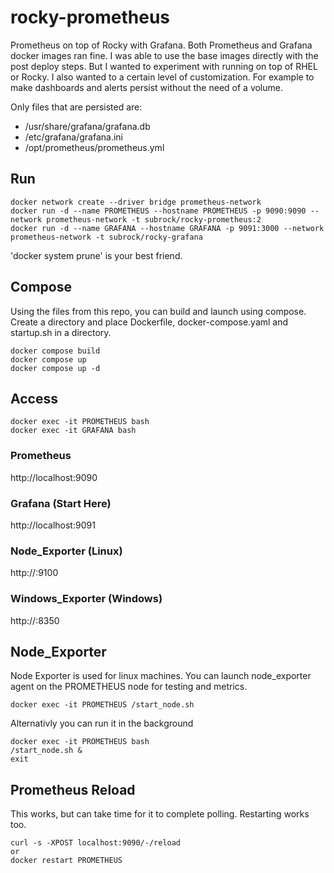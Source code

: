 # rocky-prometheus
Prometheus on top of Rocky with Grafana. Both Prometheus and Grafana docker images ran fine. I was able to use the base images directly with the post deploy steps. But I wanted to experiment with running on top of RHEL or Rocky. I also wanted to a certain level of customization. For example to make dashboards and alerts persist without the need of a volume. 

Only files that are persisted are:
- /usr/share/grafana/grafana.db
- /etc/grafana/grafana.ini
- /opt/prometheus/prometheus.yml

## Run
```
docker network create --driver bridge prometheus-network
docker run -d --name PROMETHEUS --hostname PROMETHEUS -p 9090:9090 --network prometheus-network -t subrock/rocky-prometheus:2
docker run -d --name GRAFANA --hostname GRAFANA -p 9091:3000 --network prometheus-network -t subrock/rocky-grafana
```
'docker system prune' is your best friend.
## Compose
Using the files from this repo, you can build and launch using compose. Create a directory and place Dockerfile, docker-compose.yaml and startup.sh in a directory.
```
docker compose build
docker compose up
docker compose up -d
```
## Access
```
docker exec -it PROMETHEUS bash
docker exec -it GRAFANA bash
```
### Prometheus 
http://localhost:9090
### Grafana (Start Here) 
http://localhost:9091
### Node_Exporter (Linux) 
http://<Client Ip>:9100
### Windows_Exporter (Windows) 
http://<Client Ip>:8350

## Node_Exporter
Node Exporter is used for linux machines. You can launch node_exporter agent on the PROMETHEUS node for testing and metrics. 
```
docker exec -it PROMETHEUS /start_node.sh
```
Alternativly you can run it in the background
```
docker exec -it PROMETHEUS bash
/start_node.sh &
exit
```

## Prometheus Reload
This works, but can take time for it to complete polling. Restarting works too.
```
curl -s -XPOST localhost:9090/-/reload
or
docker restart PROMETHEUS
```


